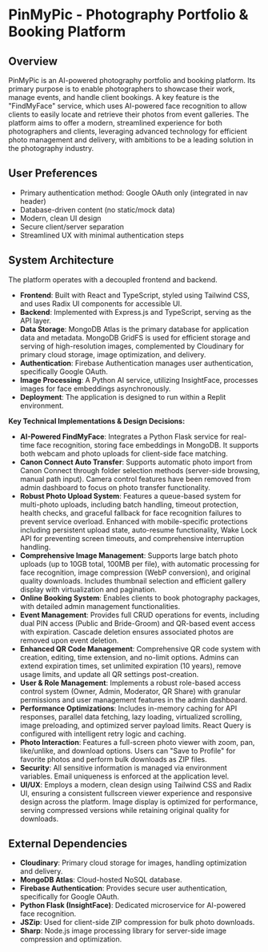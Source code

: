# PinMyPic - Photography Portfolio & Booking Platform

## Overview
PinMyPic is an AI-powered photography portfolio and booking platform. Its primary purpose is to enable photographers to showcase their work, manage events, and handle client bookings. A key feature is the "FindMyFace" service, which uses AI-powered face recognition to allow clients to easily locate and retrieve their photos from event galleries. The platform aims to offer a modern, streamlined experience for both photographers and clients, leveraging advanced technology for efficient photo management and delivery, with ambitions to be a leading solution in the photography industry.

## User Preferences
- Primary authentication method: Google OAuth only (integrated in nav header)
- Database-driven content (no static/mock data)
- Modern, clean UI design
- Secure client/server separation
- Streamlined UX with minimal authentication steps

## System Architecture
The platform operates with a decoupled frontend and backend.
- **Frontend**: Built with React and TypeScript, styled using Tailwind CSS, and uses Radix UI components for accessible UI.
- **Backend**: Implemented with Express.js and TypeScript, serving as the API layer.
- **Data Storage**: MongoDB Atlas is the primary database for application data and metadata. MongoDB GridFS is used for efficient storage and serving of high-resolution images, complemented by Cloudinary for primary cloud storage, image optimization, and delivery.
- **Authentication**: Firebase Authentication manages user authentication, specifically Google OAuth.
- **Image Processing**: A Python AI service, utilizing InsightFace, processes images for face embeddings asynchronously.
- **Deployment**: The application is designed to run within a Replit environment.

**Key Technical Implementations & Design Decisions:**
- **AI-Powered FindMyFace**: Integrates a Python Flask service for real-time face recognition, storing face embeddings in MongoDB. It supports both webcam and photo uploads for client-side face matching.
- **Canon Connect Auto Transfer**: Supports automatic photo import from Canon Connect through folder selection methods (server-side browsing, manual path input). Camera control features have been removed from admin dashboard to focus on photo transfer functionality.
- **Robust Photo Upload System**: Features a queue-based system for multi-photo uploads, including batch handling, timeout protection, health checks, and graceful fallback for face recognition failures to prevent service overload. Enhanced with mobile-specific protections including persistent upload state, auto-resume functionality, Wake Lock API for preventing screen timeouts, and comprehensive interruption handling.
- **Comprehensive Image Management**: Supports large batch photo uploads (up to 10GB total, 100MB per file), with automatic processing for face recognition, image compression (WebP conversion), and original quality downloads. Includes thumbnail selection and efficient gallery display with virtualization and pagination.
- **Online Booking System**: Enables clients to book photography packages, with detailed admin management functionalities.
- **Event Management**: Provides full CRUD operations for events, including dual PIN access (Public and Bride-Groom) and QR-based event access with expiration. Cascade deletion ensures associated photos are removed upon event deletion.
- **Enhanced QR Code Management**: Comprehensive QR code system with creation, editing, time extension, and no-limit options. Admins can extend expiration times, set unlimited expiration (10 years), remove usage limits, and update all QR settings post-creation.
- **User & Role Management**: Implements a robust role-based access control system (Owner, Admin, Moderator, QR Share) with granular permissions and user management features in the admin dashboard.
- **Performance Optimizations**: Includes in-memory caching for API responses, parallel data fetching, lazy loading, virtualized scrolling, image preloading, and optimized server payload limits. React Query is configured with intelligent retry logic and caching.
- **Photo Interaction**: Features a full-screen photo viewer with zoom, pan, like/unlike, and download options. Users can "Save to Profile" for favorite photos and perform bulk downloads as ZIP files.
- **Security**: All sensitive information is managed via environment variables. Email uniqueness is enforced at the application level.
- **UI/UX**: Employs a modern, clean design using Tailwind CSS and Radix UI, ensuring a consistent fullscreen viewer experience and responsive design across the platform. Image display is optimized for performance, serving compressed versions while retaining original quality for downloads.

## External Dependencies
- **Cloudinary**: Primary cloud storage for images, handling optimization and delivery.
- **MongoDB Atlas**: Cloud-hosted NoSQL database.
- **Firebase Authentication**: Provides secure user authentication, specifically for Google OAuth.
- **Python Flask (InsightFace)**: Dedicated microservice for AI-powered face recognition.
- **JSZip**: Used for client-side ZIP compression for bulk photo downloads.
- **Sharp**: Node.js image processing library for server-side image compression and optimization.